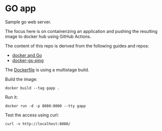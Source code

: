 # GO app

Sample go web server.

The focus here is on containerizing an application and pushing the resulting image to docker hub using GitHub Actions.

The content of this repo is derived from the following guides and repos:

- [docker and Go](https://docs.docker.com/language/golang/)
- [docker-gs-ping](https://github.com/olliefr/docker-gs-ping)

The [Dockerfile](./Dockerfile) is using a multistage build.

Build the image:

```console
docker build --tag gapp .
```

Run it:

```console
docker run -d -p 8080:8080 --tty gapp
```

Test the access using curl:

```console
curl -v http://localhost:8080/
```
